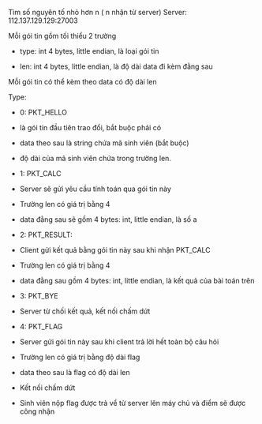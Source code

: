 Tìm số nguyên tố nhỏ hơn n ( n nhận từ server)
Server: 112.137.129.129:27003

Mỗi gói tin gồm tối thiểu 2 trường

- type: int 4 bytes, little endian, là loại gói tin

- len: int 4 bytes, little endian, là độ dài data đi kèm đằng sau

Mỗi gói tin có thể kèm theo data có độ dài len

Type:

- 0: PKT_HELLO

- là gói tin đầu tiên trao đổi, bắt buộc phải có

- data theo sau là string chứa mã sinh viên (bắt buộc)

- độ dài của mã sinh viên chứa trong trường len.

- 1: PKT_CALC

- Server sẽ gửi yêu cầu tính toán qua gói tin này

- Trường len có giá trị bằng 4

- data đằng sau sẽ gồm 4 bytes: int, little endian, là số a

- 2: PKT_RESULT:

- Client gửi kết quả bằng gói tin này sau khi nhận PKT_CALC

- Trường len có giá trị bằng 4

- data đằng sau gồm 4 bytes: int, little endian, là kết quả của bài toán trên

- 3: PKT_BYE

- Server từ chối kết quả, kết nối chấm dứt

- 4: PKT_FLAG

- Server gửi gói tin này sau khi client trả lời hết toàn bộ câu hỏi

- Trường len có giá trị bằng độ dài flag

- data theo sau là flag có độ dài len

- Kết nối chấm dứt

- Sinh viên nộp flag được trả về từ server lên máy chủ và điểm sẽ được công nhận
